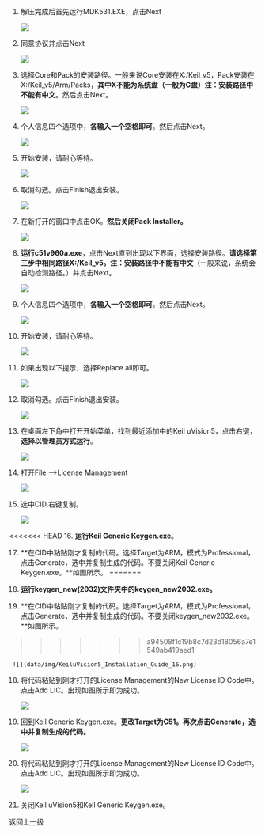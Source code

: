  1. 解压完成后首先运行MDK531.EXE，点击Next

    ![](data/img/KeiluVision5_Installation_Guide_01.png)

2. 同意协议并点击Next

    ![](data/img/KeiluVision5_Installation_Guide_02.png)

3. 选择Core和Pack的安装路径。一般来说Core安装在X:/Keil_v5，Pack安装在X:/Keil_v5/Arm/Packs，**其中X不能为系统盘（一般为C盘）注：安装路径中不能有中文**。然后点击Next。

    ![](data/img/KeiluVision5_Installation_Guide_03.png)

4. 个人信息四个选项中，**各输入一个空格即可**。然后点击Next。

    ![](data/img/KeiluVision5_Installation_Guide_04.png)

5. 开始安装，请耐心等待。

    ![](data/img/KeiluVision5_Installation_Guide_05.png)
	
6. 取消勾选。点击Finish退出安装。

    ![](data/img/KeiluVision5_Installation_Guide_06.png)
	
 7. 在新打开的窗口中点击OK。**然后关闭Pack Installer。**

    ![](data/img/KeiluVision5_Installation_Guide_07.png)

 8. **运行c51v960a.exe**，点击Next直到出现以下界面，选择安装路径。**请选择第三步中相同路径X:/Keil_v5。注：安装路径中不能有中文**（一般来说，系统会自动检测路径。）并点击Next。

    ![](data/img/KeiluVision5_Installation_Guide_08.png)

 9. 个人信息四个选项中，**各输入一个空格即可**。然后点击Next。

    ![](data/img/KeiluVision5_Installation_Guide_09.png)

 10. 开始安装，请耐心等待。

     ![](data/img/KeiluVision5_Installation_Guide_10.png)

 11. 如果出现以下提示，选择Replace all即可。

     ![](data/img/KeiluVision5_Installation_Guide_11.png)

 12. 取消勾选。点击Finish退出安装。

     ![](data/img/KeiluVision5_Installation_Guide_12.png)

 13. 在桌面左下角中打开开始菜单，找到最近添加中的Keil uVision5，点击右键，**选择以管理员方式运行**。

     ![](data/img/KeiluVision5_Installation_Guide_13.png)

 14. 打开File -->License Management

     ![](data/img/KeiluVision5_Installation_Guide_14.png)

 15. 选中CID,右键复制。

     ![](data/img/KeiluVision5_Installation_Guide_15.png)

<<<<<<< HEAD
 16. **运行Keil Generic Keygen.exe**。

 17. **在CID中粘贴刚才复制的代码。选择Target为ARM，模式为Professional，点击Generate，选中并复制生成的代码。不要关闭Keil Generic Keygen.exe。**如图所示。
=======
 16. **运行keygen_new(2032)文件夹中的keygen_new2032.exe。**

 17. **在CID中粘贴刚才复制的代码。选择Target为ARM，模式为Professional，点击Generate，选中并复制生成的代码。不要关闭keygen_new2032.exe。**如图所示。
>>>>>>> a94508f1c19b8c7d23d18056a7e1549ab419aed1

     ![](data/img/KeiluVision5_Installation_Guide_16.png)

 18. 将代码粘贴到刚才打开的License Management的New License ID Code中。点击Add LIC。出现如图所示即为成功。

     ![](data/img/KeiluVision5_Installation_Guide_17.png)

 19. 回到Keil Generic Keygen.exe。**更改Target为C51。再次点击Generate，选中并复制生成的代码。**

     ![](data/img/KeiluVision5_Installation_Guide_18.png)

 20. 将代码粘贴到刚才打开的License Management的New License ID Code中。点击Add LIC。出现如图所示即为成功。

     ![](data/img/KeiluVision5_Installation_Guide_19.png)

 21. 关闭Keil uVision5和Keil Generic Keygen.exe。

[返回上一级](README.md)
